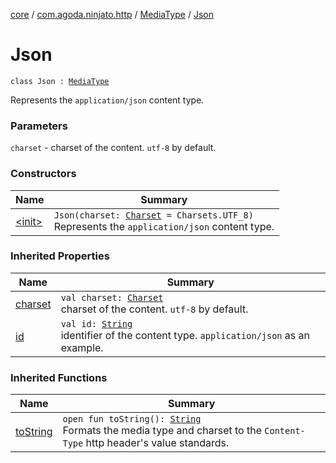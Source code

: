 [core](../../../index.md) / [com.agoda.ninjato.http](../../index.md) / [MediaType](../index.md) / [Json](./index.md)

# Json

`class Json : `[`MediaType`](../index.md)

Represents the `application/json` content type.

### Parameters

`charset` - charset of the content. `utf-8` by default.

### Constructors

| Name | Summary |
|---|---|
| [&lt;init&gt;](-init-.md) | `Json(charset: `[`Charset`](http://docs.oracle.com/javase/6/docs/api/java/nio/charset/Charset.html)` = Charsets.UTF_8)`<br>Represents the `application/json` content type. |

### Inherited Properties

| Name | Summary |
|---|---|
| [charset](../charset.md) | `val charset: `[`Charset`](http://docs.oracle.com/javase/6/docs/api/java/nio/charset/Charset.html)<br>charset of the content. `utf-8` by default. |
| [id](../id.md) | `val id: `[`String`](https://kotlinlang.org/api/latest/jvm/stdlib/kotlin/-string/index.html)<br>identifier of the content type. `application/json` as an example. |

### Inherited Functions

| Name | Summary |
|---|---|
| [toString](../to-string.md) | `open fun toString(): `[`String`](https://kotlinlang.org/api/latest/jvm/stdlib/kotlin/-string/index.html)<br>Formats the media type and charset to the `Content-Type` http header's value standards. |
